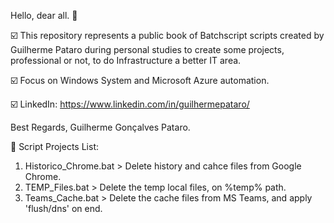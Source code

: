 Hello, dear all. 👋

☑️ This repository represents a public book of Batchscript scripts created by Guilherme Pataro during personal studies to create some projects, professional or not, to do Infrastructure a better IT area.

☑️ Focus on Windows System and Microsoft Azure automation.

☑️ LinkedIn: https://www.linkedin.com/in/guilhermepataro/

Best Regards, Guilherme Gonçalves Pataro.

📜 Script Projects List:

1. Historico_Chrome.bat > Delete history and cahce files from Google Chrome.
2. TEMP_Files.bat > Delete the temp local files, on %temp% path.
3. Teams_Cache.bat > Delete the cache files from MS Teams, and apply 'flush/dns' on end.
